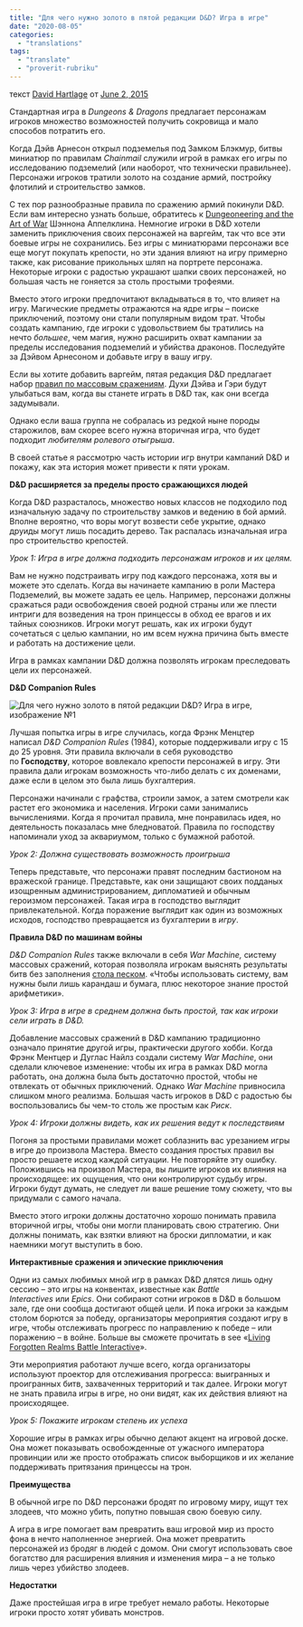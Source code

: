 ```yaml
---
title: "Для чего нужно золото в пятой редакции D&D? Игра в игре"
date: "2020-08-05"
categories: 
  - "translations"
tags: 
  - "translate"
  - "proverit-rubriku"
---
```


текст [David Hartlage](https://vk.com/away.php?to=https://dmdavid.com/tag/author/admin/) от [June 2, 2015](https://vk.com/away.php?to=https%3A%2F%2Fdmdavid.com%2Ftag%2Fin-fifth-edition-dd-what-is-gold-for-the-game-within-a-game%2F&cc_key=)

Стандартная игра в _Dungeons & Dragons_ предлагает персонажам игроков множество возможностей получить сокровища и мало способов потратить его.

Когда Дэйв Арнесон открыл подземелья под Замком Блэкмур, битвы миниатюр по правилам _Chainmail_ служили игрой в рамках его игры по исследованию подземелий (или наоборот, что технически правильнее). Персонажи игроков тратили золото на создание армий, постройку флотилий и строительство замков.

С тех пор разнообразные правила по сражению армий покинули D&D. Если вам интересно узнать больше, обратитесь к [Dungeoneering and the Art of War](https://vk.com/away.php?to=http%3A%2F%2Fdnd.wizards.com%2Farticles%2Ffeatures%2Fdungeoneering-and-art-war&cc_key=) Шэннона Аппелклина. Немногие игроки в D&D хотели заменить приключения своих персонажей на варгейм, так что все эти боевые игры не сохранились. Без игры с миниатюрами персонажи все еще могут покупать крепости, но эти здания влияют на игру примерно также, как рисование прикольных шляп на портрете персонажа. Некоторые игроки с радостью украшают шапки своих персонажей, но большая часть не гоняется за столь простыми трофеями.

Вместо этого игроки предпочитают вкладываться в то, что влияет на игру. Магические предметы отражаются на ядре игры – поиске приключений, поэтому они стали популярным видом трат. Чтобы создать кампанию, где игроки с удовольствием бы тратились на нечто _большее_, чем магия, нужно расширить охват кампании за пределы исследования подземелий и убийства драконов. Последуйте за Дэйвом Арнесоном и добавьте игру в вашу игру.

Если вы хотите добавить варгейм, пятая редакция D&D предлагает набор [правил по массовым сражениям](https://vk.com/away.php?to=http%3A%2F%2Fdnd.wizards.com%2Farticles%2Ffeatures%2Funearthed-arcana-when-armies-clash&cc_key=). Духи Дэйва и Гэри будут улыбаться вам, когда вы станете играть в D&D так, как они всегда задумывали.

Однако если ваша группа не собралась из редкой ныне породы старожилов, вам скорее всего нужна вторичная игра, что будет подходит _любителям ролевого отыгрыша_.

В своей статье я рассмотрю часть истории игр внутри кампаний D&D и покажу, как эта история может привести к пяти урокам.

**D&D расширяется за пределы просто сражающихся людей**

Когда D&D разрасталось, множество новых классов не подходило под изначальную задачу по строительству замков и ведению в бой армий. Вполне вероятно, что воры могут возвести себе укрытие, однако друиды могут лишь посадить дерево. Так распалась изначальная игра про строительство крепостей.

_Урок 1: Игра в игре должна подходить персонажам игроков и их целям._

Вам не нужно подстраивать игру под каждого персонажа, хотя вы и можете это сделать. Когда вы начинаете кампанию в роли Мастера Подземелий, вы можете задать ее цель. Например, персонажи должны сражаться ради освобождения своей родной страны или же плести интриги для возведения на трон принцессы в обход ее врагов и их тайных союзников. Игроки могут решать, как их игроки будут сочетаться с целью кампании, но им всем нужна причина быть вместе и работать на достижение цели.

Игра в рамках кампании D&D должна позволять игрокам преследовать цели их персонажей.

**D&D Companion Rules**

![Для чего нужно золото в пятой редакции D&D? Игра в игре, изображение №1](https://sun6-13.userapi.com/c857532/v857532335/22e618/1Wp96FPjM3A.jpg)

Лучшая попытка игры в игре случилась, когда Фрэнк Менцтер написал _D&D Companion Rules_ (1984), которые поддерживали игру с 15 до 25 уровня. Эти правила включали в себя руководство по **Господству**, которое вовлекало крепости персонажей в игру. Эти правила дали игрокам возможность что-либо делать с их доменами, даже если в целом это была лишь бухгалтерия.

Персонажи начинали с графства, строили замок, а затем смотрели как растет его экономика и населения. Игроки сами занимались вычислениями. Когда я прочитал правила, мне понравилась идея, но деятельность показалась мне бледноватой. Правила по господству напоминали уход за аквариумом, только с бумажной работой.

_Урок 2: Должна существовать возможность проигрыша_

Теперь представьте, что персонажи правят последним бастионом на вражеской границе. Представьте, как они защищают своих подданых изощренным администрированием, дипломатией и обычным героизмом персонажей. Такая игра в господство выглядит привлекательной. Когда поражение выглядит как один из возможных исходов, господство превращается из бухгалтерии в _игру_.

**Правила D&D по машинам войны**

_D&D Companion Rules_ также включали в себя _War Machine,_ систему массовых сражений, которая позволяла игрокам выяснять результаты битв без заполнения [стола песком](https://vk.com/away.php?to=http%3A%2F%2Fthecollectorstrove.com%2Fgc-iv-brown-hills%2F&cc_key=). «Чтобы использовать систему, вам нужны были лишь карандаш и бумага, плюс некоторое знание простой арифметики».

_Урок 3: Игра в игре в среднем должна быть простой, так как игроки сели играть в D&D._

Добавление массовых сражений в D&D кампанию традиционно означало принятие другой игры, практически другого хобби. Когда Фрэнк Ментцер и Дуглас Найлз создали систему _War Machine_, они сделали ключевое изменение: чтобы их игра в рамках D&D могла работать, она должна была быть достаточно простой, чтобы не отвлекать от обычных приключений. Однако _War Machine_ привносила слишком много реализма. Большая часть игроков в D&D с радостью бы воспользовались бы чем-то столь же простым как _Риск_.

_Урок 4: Игроки должны видеть, как их решения ведут к последствиям_

Погоня за простыми правилами может соблазнить вас урезанием игры в игре до произвола Мастера. Вместо создания простых правил вы просто решаете исход каждой ситуации. Не повторяйте эту ошибку. Положившись на произвол Мастера, вы лишите игроков их влияния на происходящее: их ощущения, что они контролируют судьбу игры. Игроки будут думать, не следует ли ваше решение тому сюжету, что вы придумали с самого начала.

Вместо этого игроки должны достаточно хорошо понимать правила вторичной игры, чтобы они могли планировать свою стратегию. Они должны понимать, как взятки влияют на броски дипломатии, и как наемники могут выступить в бою.

**Интерактивные сражения и эпические приключения**

Одни из самых любимых мной игр в рамках D&D длятся лишь одну сессию – это игры на конвентах, известные как _Battle Interactives_ или _Epics_. Они собирают сотни игроков в D&D в большом зале, где они сообща достигают общей цели. И пока игроки за каждым столом борются за победу, организаторы мероприятия создают игру в игре, чтобы отслеживать прогресс по направлению к победе – или поражению – в войне. Больше вы сможете прочитать в see «[Living Forgotten Realms Battle Interactive](https://vk.com/away.php?to=http%3A%2F%2Fdmdavid.com%2Ftag%2Fliving-forgotten-realms-battle-interactive%2F&cc_key=)».

Эти мероприятия работают лучше всего, когда организаторы используют проектор для отслеживания прогресса: выигранных и проигранных битв, захваченных территорий и так далее. Игроки могут не знать правила игры в игре, но они видят, как их действия влияют на происходящее.

_Урок 5: Покажите игрокам степень их успеха_

Хорошие игры в рамках игры обычно делают акцент на игровой доске. Она может показывать освобожденные от ужасного императора провинции или же просто отображать список выборщиков и их желание поддерживать притязания принцессы на трон.

**Преимущества**

В обычной игре по D&D персонажи бродят по игровому миру, ищут тех злодеев, что можно убить, попутно повышая свою боевую силу.

А игра в игре помогает вам превратить ваш игровой мир из просто фона в нечто наполненное энергией. Она может превратить персонажей из бродяг в людей с домом. Они смогут использовать свое богатство для расширения влияния и изменения мира – а не только лишь через убийство злодеев.

**Недостатки**

Даже простейшая игра в игре требует немало работы. Некоторые игроки просто хотят убивать монстров.
